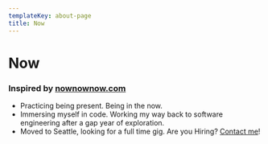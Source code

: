 ```yaml
---
templateKey: about-page
title: Now
---
```

# Now

### Inspired by [nownownow.com](https://nownownow.com/about)

* Practicing being present. Being in the now.
* Immersing myself in code. Working my way back to software engineering after a gap year of exploration.
* Moved to Seattle, looking for a full time gig. Are you Hiring? [Contact me](mailto:someone@yoursite.com)!
